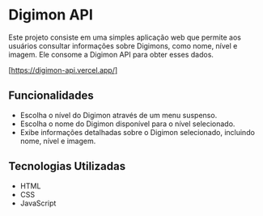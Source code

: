 # Digimon API

Este projeto consiste em uma simples aplicação web que permite aos usuários consultar informações sobre Digimons, como nome, nível e imagem. Ele consome a Digimon API para obter esses dados.

[https://digimon-api.vercel.app/]

## Funcionalidades

- Escolha o nível do Digimon através de um menu suspenso.
- Escolha o nome do Digimon disponível para o nível selecionado.
- Exibe informações detalhadas sobre o Digimon selecionado, incluindo nome, nível e imagem.

## Tecnologias Utilizadas

- HTML
- CSS
- JavaScript
